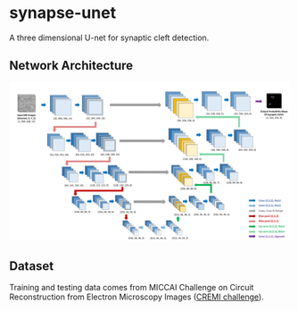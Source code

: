 # synapse-unet
A three dimensional U-net for synaptic cleft detection. 

## Network Architecture
![image](https://github.com/zudi-lin/synapse-unet/raw/master/img/unet_synapse.png)

## Dataset
Training and testing data comes from MICCAI Challenge on Circuit Reconstruction from Electron Microscopy Images ([CREMI challenge](https://cremi.org)).
